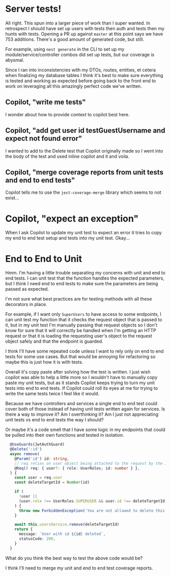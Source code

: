 # Server tests!

All right. This spun into a larger piece of work than I super wanted. In retrospect I should have set up users with tests then auth and tests then my hunts with tests. Opening a PR up against `master` at this point says we have 753 additions. There's a good amount of generated code, but still.

For example, using `nest generate` in the CLI to set up my module/service/controller combos did set up tests, but our coverage is abysmal.

Since I ran into inconsistencies with my DTOs, routes, entities, et cetera when finalizing my database tables I think it's best to make sure everything is tested and working as expected before going back to the front end to work on leveraging all this amazingly perfect code we've written.

## Copilot, "write me tests"

I wonder about how to provide context to copilot best here.

## Copilot, "add get user id testGuestUsername and expect not found error"

I wanted to add to the Delete test that Copilot originally made so I went into the body of the test and used inline copilot and it and voila.

## Copilot, "merge coverage reports from unit tests and end to end tests"

Copilot tells me to use the `jest-coverage-merge` library which seems to not exist...

# Copilot, "expect an exception"

When I ask Copilot to update my unit test to expect an error it tries to copy my end to end test setup and tests into my unit test. Okay...

# End to End to Unit

Hmm. I'm having a little trouble separating my concerns with unit and end to end tests. I can unit test that the function handles the expected parameters, but I think I need end to end tests to make sure the parameters are being passed as expected.

I'm not sure what best practices are for testing methods with all these decorators in place.

For example, if I want only `SuperUsers` to have access to some endpoints, I can unit test my function that it checks the request object that is passed to it, but in my unit test I'm manually passing that request objects so I don't know for sure that it will correctly be handled when I'm getting an HTTP request or that it is loading the requesting user's object to the request object safely and that the endpoint is guarded.

I think I'll have some repeated code unless I want to rely only on end to end tests for some use cases. But that would be annoying for refactoring so maybe this is just how it is with tests.

Overall it's copy paste after solving how the test is written. I just wish copilot was able to help a little more so I wouldn't have to manually copy paste my unit tests, but as it stands Copilot keeps trying to turn my unit tests into end to end tests. If Copilot could roll its eyes at me for trying to write the same tests twice I feel like it would.

Because we have controllers and services a single end to end test could cover both of those instead of having unit tests written again for services. Is there a way to improve it? Am I overthinking it? Am I just not appreciating unit tests vs end to end tests the way I should?

Or maybe it's a code smell that I have some logic in my endpoints that could be pulled into their own functions and tested in isolation.

```typescript
  @UseGuards(JwtAuthGuard)
  @Delete(':id')
  async remove(
    @Param('id') id: string,
    // req relies on user object being attached to the request by the JwtAuthGuard
    @Req() req: { user?: { role: UserRoles; id: number } },
  ) {
    const user = req.user
    const deleteTargetId = Number(id)

    if (
      !user ||
      (user.role !== UserRoles.SUPERUSER && user.id !== deleteTargetId)
    ) {
      throw new ForbiddenException('You are not allowed to delete this user')
    }

    await this.usersService.remove(deleteTargetId)
    return {
      message: `User with id ${id} deleted`,
      statusCode: 200,
    }
  }
```

What do you think the best way to test the above code would be?

I think I'll need to merge my unit and end to end test coverage reports.
